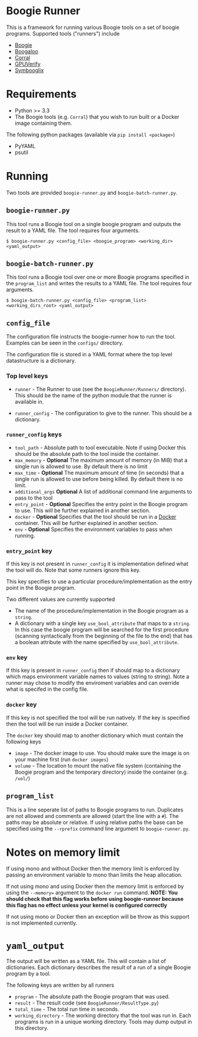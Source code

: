 # Boogie Runner

This is a framework for running various Boogie tools on a set of boogie
programs. Supported tools ("runners") include

* [Boogie](https://boogie.codeplex.com/)
* [Boogaloo](https://bitbucket.org/nadiapolikarpova/boogaloo/wiki/Home)
* [Corral](https://corral.codeplex.com/)
* [GPUVerify](http://multicore.doc.ic.ac.uk/tools/GPUVerify/)
* [Symbooglix](FIXME)

# Requirements

* Python >= 3.3
* The Boogie tools (e.g. ``Corral``) that you wish to run built or a Docker
  image containing them.

The following python packages (available via ``pip install <package>``)

* PyYAML
* psutil

# Running

Two tools are provided ``boogie-runner.py`` and ``boogie-batch-runner.py``.

## ``boogie-runner.py``

This tool runs a Boogie tool on a single boogie program and outputs the result
to a YAML file. The tool requires four arguments.

```
$ boogie-runner.py <config_file> <boogie_program> <working_dir> <yaml_output>
```

## ``boogie-batch-runner.py``

This tool runs a Boogie tool over one or more Boogie programs specified in the
``program_list`` and writes the results to a YAML file. The tool requires four arguments.

```
$ boogie-batch-runner.py <config_file> <program_list> <working_dirs_root> <yaml_output>
```

## ``config_file``

The configuration file instructs the boogie-runner how to run the tool. Examples
can be seen in the ``configs/`` directory.

The configuration file is stored in a YAML format where the top level datastructure
is a dictionary.

### Top level keys

* ``runner`` - The Runner to use (see the ``BoogieRunner/Runners/`` directory). This
  should be the name of the python module that the runner is available in.

* ``runner_config`` - The configuration to give to the runner. This should be a dictionary.

### ``runner_config`` keys

* ``tool_path`` - Absolute path to tool executable. Note if using Docker this should be the absolute path to the tool inside the container.
* ``max_memory`` - **Optional** The maximum amount of memory (in MiB) that a single run is allowed to use. By default there is no limit
* ``max_time`` - **Optional** The maximum amount of time (in seconds) that a single run is allowed to use before being killed. By default there is no limit.
* ``additional_args`` **Optional** A list of additional command line arguments to pass to the tool
* ``entry_point`` - **Optional** Specifies the entry point in the Boogie program to use. This will be further explained in another section.
* ``docker`` - **Optional** Specifies that the tool should be run in a [Docker](https://www.docker.com) container. This will be further explained in another section.
* ``env`` - **Optional** Specifies the environment variables to pass when running.

### ``entry_point`` key

If this key is not present in ``runner_config`` it is implementation defined what the tool will do.
Note that some runners ignore this key.

This key specifies to use a particular procedure/implementation as the entry point in the Boogie program.

Two different values are currently supported

* The name of the procedure/implementation in the Boogie program as a ``string``.
* A dictionary with a single key ``use_bool_attribute`` that maps to a ``string``. In this case the boogie program will be searched for the first procedure (scanning syntactically from the beginning of the file to the end) that has a boolean attribute with the name specified by ``use_bool_attribute``.

### ``env`` key

If this key is present in ``runner_config`` then if should map to a dictionary which maps environment variable names to values
(string to string). Note a runner may chose to modify the enviroment variables and can override what is specifed in the config file.

### ``docker`` key

If this key is not specified the tool will be run natively. If the key is specified then the tool will be run inside a Docker container.

The ``docker`` key should map to another dictionary which must contain the following keys

* ``image`` - The docker image to use. You should make sure the image is on your machine first (run ``docker images``)
* ``volume`` - The location to mount the native file system (containing the Boogie program and the temporary directory) inside the container (e.g. ``/vol/``)

## ``program_list``

This is a line seperate list of paths to Boogie programs to run. Duplicates are not allowed and
comments are allowed (start the line with a ``#``). The paths may be absolute or relative. If using
relative paths the base can be specified using the ``--rprefix`` command line argument to ``boogie-runner.py``.

# Notes on memory limit

If using mono and without Docker then the memory limit is enforced by passing an environment
variable to mono than limits the heap allocation.

If not using mono and using Docker then the memory limit is enforced by using the ``--memory=``
argument to the ``docker run`` command. **NOTE: You should check that this flag works before
using boogie-runner because this flag has no effect unless your kernel is configured correctly**

If not using mono or Docker then an exception will be throw as this support is not implemented
currently.

# ``yaml_output``

The output will be written as a YAML file. This will contain a list of dictionaries. Each
dictionary describes the result of a run of a single Boogie program by a tool.

The following keys are written by all runners

* ``program`` - The absolute path the Boogie program that was used.
* ``result`` - The result code (see ``BoogieRunner/ResultType.py``)
* ``total_time`` - The total run time in seconds.
* ``working_directory`` - The working directory that the tool was run in. Each programs
  is run in a unique working directory. Tools may dump output in this directory.
